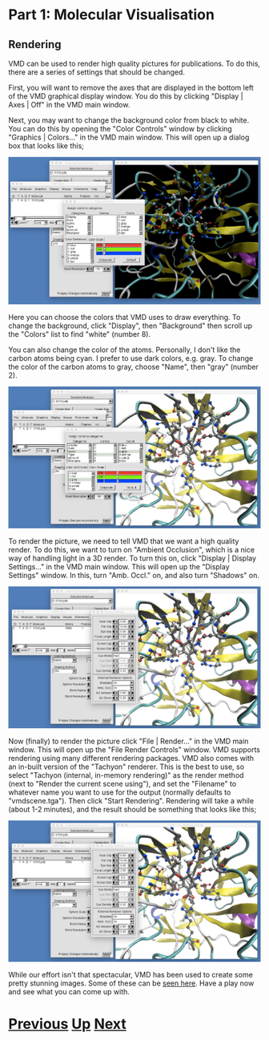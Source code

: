 # Part 1: Molecular Visualisation
## Rendering

VMD can be used to render high quality pictures for publications. To do this, there are a series of settings that should be changed.

First, you will want to remove the axes that are displayed in the bottom left of the VMD graphical display window. You do this by clicking "Display | Axes | Off" in the VMD main window.

Next, you may want to change the background color from black to white. You can do this by opening the "Color Controls" window by clicking "Graphics | Colors..." in the VMD main window. This will open up a dialog box that looks like this;

![Image showing the color controls box](vmd_render1.jpg)

Here you can choose the colors that VMD uses to draw everything. To change the background, click "Display", then "Background" then scroll up the "Colors" list to find "white" (number 8).

You can also change the color of the atoms. Personally, I don't like the carbon atoms being cyan. I prefer to use dark colors, e.g. gray. To change the color of the carbon atoms to gray, choose "Name", then "gray" (number 2).

![Image showing the color controls box](vmd_render2.jpg)

To render the picture, we need to tell VMD that we want a high quality render. To do this, we want to turn on "Ambient Occlusion", which is a nice way of handling light in a 3D render. To turn this on, click "Display | Display Settings..." in the VMD main window. This will open up the "Display Settings" window. In this, turn "Amb. Occl." on, and also turn "Shadows" on.

![Image showing the display settings box](vmd_render3.jpg)

Now (finally) to render the picture click "File | Render..." in the VMD main window. This will open up the "File Render Controls" window. VMD supports rendering using many different rendering packages. VMD also comes with an in-built version of the "Tachyon" renderer. This is the best to use, so select "Tachyon (internal, in-memory rendering)" as the render method (next to "Render the current scene using"), and set the "Filename" to whatever name you want to use for the output (normally defaults to "vmdscene.tga"). Then click "Start Rendering". Rendering will take a while (about 1-2 minutes), and the result should be something that looks like this;

![Image showing the display settings box](vmd_render3.jpg)

While our effort isn't that spectacular, VMD has been used to create some pretty stunning images. Some of these can be [seen here](http://www.ks.uiuc.edu/Gallery/Science/). Have a play now and see what you can come up with.

# [Previous](complex_selection.md) [Up](README.md) [Next](movies.md)
